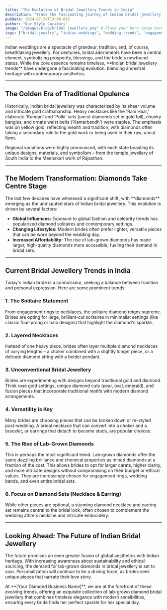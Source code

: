 ```yaml
---
title: "The Evolution of Bridal Jewellery Trends in India"
description: "Trace the fascinating journey of Indian bridal jewellery trends, from opulent traditional designs to the rise of contemporary styles and the influence of modern choices like lab-grown diamonds."
pubDate: 2024-07-29T13:00:00Z
author: "Our Style Curators"
image: "/images/blog/bridal jewellery.png" # Place your hero image here
tags: ["bridal-jewelry", "indian-weddings", "wedding-trends", "engagement-rings", "lab-grown-diamonds", "fashion"]
---
```

<p>Indian weddings are a spectacle of grandeur, tradition, and, of course, breathtaking jewellery. For centuries, bridal adornments have been a central element, symbolizing prosperity, blessings, and the bride's newfound status. While the core essence remains timeless, **Indian bridal jewellery trends** have undergone a fascinating evolution, blending ancestral heritage with contemporary aesthetics.</p>

<hr class="section-divider" />

<h2>The Golden Era of Traditional Opulence</h2>
<p>Historically, Indian bridal jewellery was characterized by its sheer volume and intricate gold craftsmanship. Heavy necklaces like the 'Rani Haar,' elaborate 'Kundan' and 'Polki' sets (uncut diamonds set in gold foil), chunky bangles, and ornate waist belts ('Kamarbandh') were staples. The emphasis was on yellow gold, reflecting wealth and tradition, with diamonds often taking a secondary role to the gold work or being used in their raw, uncut form.</p>
<p>Regional variations were highly pronounced, with each state boasting its unique designs, materials, and symbolism – from the temple jewellery of South India to the Meenakari work of Rajasthan.</p>

<hr class="section-divider" />

<h2>The Modern Transformation: Diamonds Take Centre Stage</h2>
<p>The last few decades have witnessed a significant shift, with **diamonds** emerging as the undisputed stars of Indian bridal jewellery. This evolution is driven by several factors:</p>
<ul>
  <li><strong>Global Influences:</strong> Exposure to global fashion and celebrity trends has popularized diamond solitaires and contemporary settings.</li>
  <li><strong>Changing Lifestyles:</strong> Modern brides often prefer lighter, versatile pieces that can be worn beyond the wedding day.</li>
  <li><strong>Increased Affordability:</strong> The rise of lab-grown diamonds has made larger, high-quality diamonds more accessible, fueling their demand in bridal sets.</li>
</ul>

<hr class="section-divider" />

<h2>Current Bridal Jewellery Trends in India</h2>
<p>Today's Indian bride is a connoisseur, seeking a balance between tradition and personal expression. Here are some prominent trends:</p>

<h3>1. The Solitaire Statement</h3>
<p>From engagement rings to necklaces, the solitaire diamond reigns supreme. Brides are opting for large, brilliant-cut solitaires in minimalist settings (like classic four-prong or halo designs) that highlight the diamond's sparkle.</p>

<h3>2. Layered Necklaces</h3>
<p>Instead of one heavy piece, brides often layer multiple diamond necklaces of varying lengths – a choker combined with a slightly longer piece, or a delicate diamond string with a bolder pendant.</p>

<h3>3. Unconventional Bridal Jewellery</h3>
<p>Brides are experimenting with designs beyond traditional gold and diamond. Think rose gold settings, unique diamond cuts (pear, oval, emerald), and fusion pieces that incorporate traditional motifs with modern diamond arrangements.</p>

<h3>4. Versatility is Key</h3>
<p>Many brides are choosing pieces that can be broken down or re-styled post-wedding. A bridal necklace that can convert into a choker and a bracelet, or earrings that detach to become studs, are popular choices.</p>

<h3>5. The Rise of Lab-Grown Diamonds</h3>
<p>This is perhaps the most significant trend. Lab-grown diamonds offer the same dazzling brilliance and chemical properties as mined diamonds at a fraction of the cost. This allows brides to opt for larger carats, higher clarity, and more intricate designs without compromising on their budget or ethical values. They are increasingly chosen for engagement rings, wedding bands, and even entire bridal sets.</p>

<h3>6. Focus on Diamond Sets (Necklace & Earring)</h3>
<p>While other pieces are optional, a stunning diamond necklace and earring set remains central to the bridal look, often chosen to complement the wedding attire's neckline and intricate embroidery.</p>

<hr class="section-divider" />

<h2>Looking Ahead: The Future of Indian Bridal Jewellery</h2>
<p>The future promises an even greater fusion of global aesthetics with Indian heritage. With increasing awareness about sustainability and ethical sourcing, the demand for lab-grown diamonds in bridal jewellery is set to soar. Personalization will continue to be a driving force, as brides seek unique pieces that narrate their love story.</p>
<p>At **[Your Diamond Business Name]**, we are at the forefront of these evolving trends, offering an exquisite collection of lab-grown diamond bridal jewellery that combines timeless elegance with modern sensibilities, ensuring every bride finds her perfect sparkle for her special day.</p>